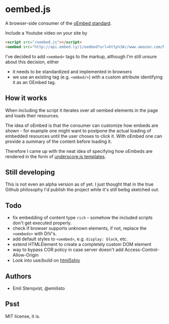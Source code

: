 # oembed.js

A browser-side consumer of the [oEmbed standard](http://www.oembed.com/).

Include a Youtube video on your site by

```html
<script src="/oembed.js"></script>
<oembed src="http://api.embed.ly/1/oembed?url=http%3A//www.amazon.com/Myths-Innovation-Scott-Berkun/dp/0596527055/"></oembed>
```

I've decided to add `<oembed>` tags to the markup, although I'm still
unsure about this decision, either 

  - it needs to be standardized and implemented in browsers
  - we use an existing tag (e.g. `<embed/>`) with a custom attribute
    identifying it as an OEmbed tag.

## How it works

When including the script it iterates over all oembed elements in the
page and loads their resources.

The idea of oEmbed is that the consumer can customize how embeds are
shown - for example one might want to postpone the actual loading of
embedded resources until the user choses to click it. With oEmbed one
can provide a summary of the content before loading it.


Therefore I came up with the neat idea of specifying how oEmbeds are
rendered in the form of [underscore.js templates](http://documentcloud.github.com/underscore/#template).


## Still developing
This is not even an alpha version as of yet. I just thought that in the
true Github philosophy I'd publish the project while it's still beibg
sketched out.

## Todo
  * fix embedding of content type `rich` - somehow the included scripts
    don't get executed properly.
  * check if browser supports unknown elements, if not, replace the
    `<oembeds>` with DIV's.
  * add default styles to `<oembed>`, e.g. `display: block`, etc.
  * extend HTMLElement to create a completely custom DOM element
  * way to bypass COR policy in case server doesn't add Access-Control-Allow-Origin
  * Look into use/build on [html5shiv](https://github.com/aFarkas/html5shiv)

## Authors
- Emil Stenqvist, @emilisto

## Psst
MIT license, it is.
